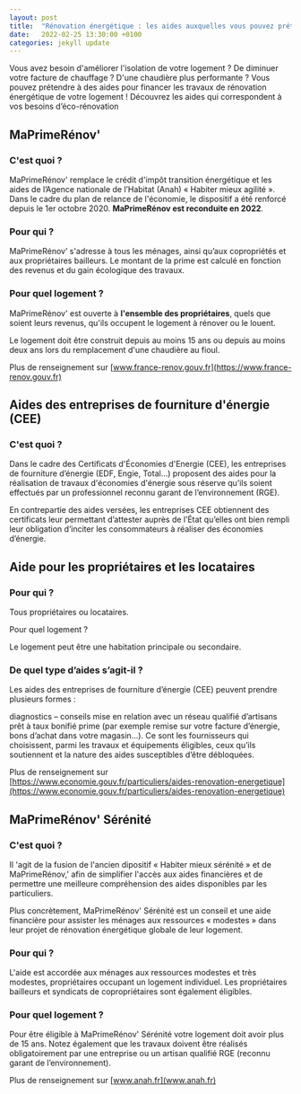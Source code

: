 ```yaml
---
layout: post
title:  "Rénovation énergétique : les aides auxquelles vous pouvez prétendre"
date:   2022-02-25 13:30:00 +0100
categories: jekyll update
---
```

Vous avez besoin d'améliorer l'isolation de votre logement ? De diminuer votre facture de chauffage ? D'une chaudière plus performante ? Vous pouvez prétendre à des aides pour financer les travaux de rénovation énergétique de votre logement ! Découvrez les aides qui correspondent à vos besoins d’éco-rénovation
## MaPrimeRénov'
### C'est quoi ?

MaPrimeRénov' remplace le crédit d'impôt transition énergétique et les aides de l’Agence nationale de l’Habitat (Anah) « Habiter mieux agilité ». Dans le cadre du plan de relance de l'économie, le dispositif a été renforcé depuis le 1er octobre 2020. **MaPrimeRénov est reconduite en 2022**.

### Pour qui ?

MaPrimeRénov’ s'adresse à tous les ménages, ainsi qu’aux copropriétés et aux propriétaires bailleurs. Le montant de la prime est calculé en fonction des revenus et du gain écologique des travaux.

### Pour quel logement ?

MaPrimeRénov' est ouverte à **l'ensemble des propriétaires**, quels que soient leurs revenus, qu'ils occupent le logement à rénover ou le louent.

Le logement doit être construit depuis au moins 15 ans ou depuis au moins deux ans lors du remplacement d'une chaudière au fioul.

Plus de renseignement sur [www.france-renov.gouv.fr](https://www.france-renov.gouv.fr)

## Aides des entreprises de fourniture d'énergie (CEE)
### C'est quoi ?

Dans le cadre des Certificats d'Économies d'Energie (CEE), les entreprises de fourniture d’énergie (EDF, Engie, Total…) proposent des aides pour la réalisation de travaux d'économies d'énergie sous réserve qu’ils soient effectués par un professionnel reconnu garant de l’environnement (RGE).

En contrepartie des aides versées, les entreprises CEE obtiennent des certificats leur permettant d’attester auprès de l’État qu’elles ont bien rempli leur obligation d’inciter les consommateurs à réaliser des économies d’énergie.

## Aide pour les propriétaires et les locataires
### Pour qui ?

Tous propriétaires ou locataires.

Pour quel logement ?

Le logement peut être une habitation principale ou secondaire.

### De quel type d’aides s’agit-il ?

Les aides des entreprises de fourniture d’énergie (CEE) peuvent prendre plusieurs formes :

diagnostics – conseils
mise en relation avec un réseau qualifié d’artisans
prêt à taux bonifié
prime (par exemple remise sur votre facture d’énergie, bons d’achat dans votre magasin…).
Ce sont les fournisseurs qui choisissent, parmi les travaux et équipements éligibles, ceux qu’ils soutiennent et la nature des aides susceptibles d’être débloquées.


Plus de renseignement sur [https://www.economie.gouv.fr/particuliers/aides-renovation-energetique](https://www.economie.gouv.fr/particuliers/aides-renovation-energetique)

## MaPrimeRénov' Sérénité
### C'est quoi ?

Il 'agit de la fusion de l'ancien dipositif « Habiter mieux sérénité » et de MaPrimeRénov,' afin de simplifier l'accès aux aides financières et de permettre une meilleure compréhension des aides disponibles par les particuliers.

Plus concrètement, MaPrimeRénov' Sérénité est un conseil et une aide financière pour assister les ménages aux ressources « modestes » dans leur projet de rénovation énergétique globale de leur logement.

### Pour qui ?

L'aide est accordée aux ménages aux ressources modestes et très modestes, propriétaires occupant un logement individuel. Les propriétaires bailleurs et syndicats de copropriétaires sont également éligibles.

### Pour quel logement ?

Pour être éligible à MaPrimeRénov' Sérénité votre logement doit avoir plus de 15 ans. Notez également que les travaux doivent être réalisés obligatoirement par une entreprise ou un artisan qualifié RGE (reconnu garant de l’environnement).

Plus de renseignement sur [www.anah.fr](www.anah.fr)



